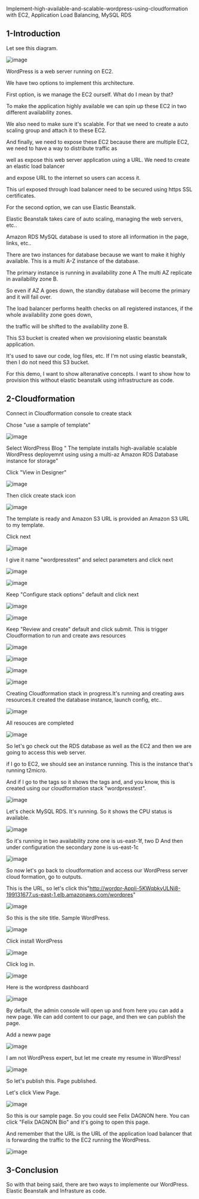   Implement-high-available-and-scalable-wordpress-using-cloudformation with EC2, Application Load Balancing, MySQL RDS
  

## 1-Introduction

Let see this diagram.

![image](https://github.com/felixdagnon/Implement-high-available-and-scalable-wordpress-using-cloudformation/assets/91665833/56f02578-57d4-4bc3-8b38-7f1fad471b8b)

WordPress is a web server running on EC2. 

We have two options to implement this architecture.

First option, is we manage the EC2 ourself. What do I mean by that?

To make the application highly available we can spin up these EC2 in two different availability zones.

We also need to make sure it's scalable. For that we need to create a auto scaling group and attach it to these EC2.

And finally, we need to expose these EC2 because there are multiple EC2, we need to have a way to distribute traffic as

well as expose this web server application using a URL. We need to create an elastic load balancer 

and expose URL to the internet so  users can access it.

This url exposed through load balancer need to be secured using https SSL certificates.

For the second option, we can use Elastic Beanstalk.

Elastic Beanstalk takes care of auto scaling, managing the web servers, etc..

Amazon RDS MySQL database is used to store all information in the page, links, etc..

There are two instances for database because we want to make it highly available. This is a multi A-Z instance of the database.

The primary instance is running in availability zone A The multi AZ replicate in availability zone B.

So even if AZ A goes down,  the standby database will become the primary and it will fail over.

The load balancer performs health checks on all registered instances, if the whole availability zone goes down,

the traffic will be shifted to the availability zone B.

This S3 bucket is created when we provisioning elastic beanstalk application.

It's used to save our code, log files, etc. If I'm not using elastic beanstalk, then I do not need this S3 bucket.


For this demo, I want to show alteranative concepts. I want to show how to provision this without elastic beanstalk using infrastructure as code.


## 2-Cloudformation

Connect in Cloudformation console to create stack

Chose "use a sample of template"

![image](https://github.com/felixdagnon/Deploying-high-available-and-scalable-wordpress-using-cloudformation/assets/91665833/098698a2-09d2-4708-a5a7-241e5f9250ca)

Select WordPress Blog " The template installs high-available scalable WordPress deployemnt using using a multi-az Amazon RDS Database instance for storage"

Click "View in Designer"

![image](https://github.com/felixdagnon/Deploying-high-available-and-scalable-wordpress-using-cloudformation/assets/91665833/78988801-6c44-4061-87fa-1cca652d4f05)

Then click create stack icon

![image](https://github.com/felixdagnon/Deploying-high-available-and-scalable-wordpress-using-cloudformation/assets/91665833/35810e82-bcdf-413e-8b50-bf69ca8a7f91)

The template is ready and Amazon S3 URL is provided an Amazon S3 URL to my template.

Click next

![image](https://github.com/felixdagnon/Deploying-high-available-and-scalable-wordpress-using-cloudformation/assets/91665833/5c01c445-7f48-45ab-b108-cd4ed4d62d68)

I give it name "wordpresstest" and select parameters and click next

![image](https://github.com/felixdagnon/Deploying-high-available-and-scalable-wordpress-using-cloudformation/assets/91665833/b27cbd00-20ec-4f54-9375-1f7804a5074c)

![image](https://github.com/felixdagnon/Deploying-high-available-and-scalable-wordpress-using-cloudformation/assets/91665833/2ae03dbc-da9c-4ad0-b53e-1d77f1432e7b)


Keep "Configure stack options" default and click next

![image](https://github.com/felixdagnon/Deploying-high-available-and-scalable-wordpress-using-cloudformation/assets/91665833/49495679-04e7-4af3-983a-89669913b4c6)

![image](https://github.com/felixdagnon/Deploying-high-available-and-scalable-wordpress-using-cloudformation/assets/91665833/4fa40b3f-3612-4c82-a0bd-90a43e80e8a0)

Keep "Review and create" default and click submit. This is trigger Cloudformation to run and create aws resources

![image](https://github.com/felixdagnon/Deploying-high-available-and-scalable-wordpress-using-cloudformation/assets/91665833/98e06251-01db-4cc7-af76-00f2c9d0ac70)

![image](https://github.com/felixdagnon/Deploying-high-available-and-scalable-wordpress-using-cloudformation/assets/91665833/9e2da0ec-d839-4c80-b2dc-3e6f5c445d59)

![image](https://github.com/felixdagnon/Deploying-high-available-and-scalable-wordpress-using-cloudformation/assets/91665833/d496b2fb-2c06-4d9f-a3cb-86f7947899f6)

![image](https://github.com/felixdagnon/Deploying-high-available-and-scalable-wordpress-using-cloudformation/assets/91665833/1807a6cb-e2b0-4ec8-a2da-436fd011e7d0)

Creating Cloudformation stack in progress.It's running and creating aws resources.it created the database instance, launch config, etc..

![image](https://github.com/felixdagnon/Deploying-high-available-and-scalable-wordpress-using-cloudformation/assets/91665833/756eb840-99a9-4636-9914-4422c13415a3)

All resouces are completed

![image](https://github.com/felixdagnon/Deploying-high-available-and-scalable-wordpress-using-cloudformation/assets/91665833/df2677c9-f25b-4afa-b55b-d6b095ebd4d4)

So let's go check out the RDS database as well as the EC2 and then we are going to access this web server.

if I go to EC2, we should see an instance running. This is the instance that's running t2micro.

And if I go to the tags so it shows the tags and, and you know, this is created using our cloudformation stack "wordpresstest".

![image](https://github.com/felixdagnon/Deploying-high-available-and-scalable-wordpress-using-cloudformation/assets/91665833/3f151e87-cbd4-4b61-933d-e7013ad1ebe3)

Let's check MySQL RDS. It's running. So it shows the CPU status is available.

![image](https://github.com/felixdagnon/Deploying-high-available-and-scalable-wordpress-using-cloudformation/assets/91665833/0c09f8dd-7e95-432c-8985-899dbac50323)

So it's running in two availability zone one is us-east-1f, two D And then under configuration the secondary zone is us-east-1c

![image](https://github.com/felixdagnon/Deploying-high-available-and-scalable-wordpress-using-cloudformation/assets/91665833/8444219d-38ed-483b-958f-3d9fef4cab20)

So now let's go back to cloudformation and access our WordPress server cloud formation, go to outputs.

This is the URL, so let's click this"http://wordpr-Appli-5KWqbkyULNi8-199131677.us-east-1.elb.amazonaws.com/wordpres"

![image](https://github.com/felixdagnon/Deploying-high-available-and-scalable-wordpress-using-cloudformation/assets/91665833/8cedb5df-8ec6-4e07-9f52-67bbc66ce177)

So this is the site title. Sample WordPress. 

![image](https://github.com/felixdagnon/Deploying-high-available-and-scalable-wordpress-using-cloudformation/assets/91665833/60cd1d9d-cd7d-4b13-b88b-610f5bf951ab)

Click install WordPress

![image](https://github.com/felixdagnon/Deploying-high-available-and-scalable-wordpress-using-cloudformation/assets/91665833/9207357d-16ec-440e-93ce-e5041c43e9a5)

Click log in.

![image](https://github.com/felixdagnon/Deploying-high-available-and-scalable-wordpress-using-cloudformation/assets/91665833/35886aa6-494e-4d52-9bf5-971008cbd94c)

Here is the wordpress dashboard

![image](https://github.com/felixdagnon/Deploying-high-available-and-scalable-wordpress-using-cloudformation/assets/91665833/dfefb223-8d03-4cd1-a9f6-70be4f670925)


By default, the admin console will open up and from here you can add a new page. We can add content to our page, and then we can publish the page.

Add a neww page

![image](https://github.com/felixdagnon/Deploying-high-available-and-scalable-wordpress-using-cloudformation/assets/91665833/06411c7a-b388-4aae-8f1b-c844106fa965)

I am not WordPress expert, but let me create my resume in WordPress!

![image](https://github.com/felixdagnon/Deploying-high-available-and-scalable-wordpress-using-cloudformation/assets/91665833/44b8432f-3959-4d82-803e-7e03956354e3)

So let's publish this. Page published.

Let's click View Page.

![image](https://github.com/felixdagnon/Deploying-high-available-and-scalable-wordpress-using-cloudformation/assets/91665833/3b991b90-d64d-4b21-a9df-09f258d4fb80)

So this is our sample page. So you could see Felix DAGNON here. You can click "Felix DAGNON Bio" and it's going to open this page.

And remember that the URL is the URL of the application load balancer that is forwarding the traffic to the EC2 running the WordPress.

![image](https://github.com/felixdagnon/Deploying-high-available-and-scalable-wordpress-using-cloudformation/assets/91665833/21541606-6a2d-495b-977f-dca67acbfed5)

## 3-Conclusion

So with that being said, there are two ways to implemente our WordPress. Elastic Beanstalk and Infrasture as code.




















































